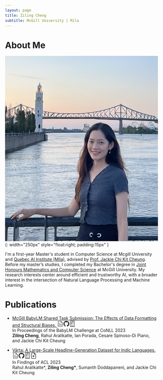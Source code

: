 ```yaml
---
layout: page
title: Ziling Cheng
subtitle: McGill University | Mila
---
```


# About Me


![myimg](assets/img/zcheng.png){: width="250px" style="float:right; padding:15px" }

I'm a first-year Master's student in Computer Science at Mcgill University and [Quebec AI Institute (Mila)](https://mila.quebec/en/), advised by [Prof. Jackie Chi Kit Cheung](https://www.cs.mcgill.ca/~jcheung/). Before my master’s studies, I completed my Bachelor's degree in [Joint Honours Mathematics and Computer Science](https://www.mcgill.ca/mathstat/undergraduate/programs/b-sc/joint-honours-mathematics-and-computer-science-b-sc) at McGill University. My research interests center around efficient and trustworthy AI, with a broader interest in the intersection of Natural Language Processing and Machine Learning.



# Publications
- [McGill BabyLM Shared Task Submission: The Effects of Data Formatting and Structural Biases. <a href="https://aclanthology.org/2023.conll-babylm.18/"><img src="assets/img/page.png" alt="" width="20"/></a><a href="https://github.com/ziling-cheng/babylm/"><img src="assets/img/github-mark.png" alt="" width="20"/></a>](https://ziling-cheng.github.io/2023-12-06-New-Paper!-McGill-BabyLM-Shared-Task-Submission-The-Effects-of-Data-Formatting-and-Structural-Biases/)<a href="https://drive.google.com/file/d/1w5PYlDMXGDRBAEVBN2rtk6HrJDYwgiCz/view?usp=sharing"><img src="assets/img/poster.png" alt="" width="20"/></a> <br> In Proceedings of the BabyLM Challenge at CoNLL 2023 <br>
**Ziling Cheng**, Rahul Aralikatte, Ian Porada, Cesare Spinoso-Di Piano, and Jackie Chi Kit Cheung

- [Vārta: A Large-Scale Headline-Generation Dataset for Indic Languages. <a href="https://arxiv.org/abs/2305.05858"><img src="assets/img/page.png" alt="" width="20"/></a><a href="https://github.com/rahular/varta"><img src="assets/img/github-mark.png" alt="" width="20"/></a>](https://ziling-cheng.github.io/2023-06-10-New-Paper!-V%C4%81rta-A-Large-Scale-Headline-Generation-Dataset-for-Indic-Languages/)<a href="https://drive.google.com/file/d/1ufYouhPvNmgTfQVjx65FGN-eIosD4qOK/view?usp=drive_link"><img src="assets/img/poster.png" alt="" width="20"/></a><a href="https://drive.google.com/file/d/1EgZjl_qHPLIslHZTOTAnl3wjGvDluRt-/view?usp=drive_link"><img src="assets/img/video.png" alt="" width="20"/></a> <br> In Findings of ACL 2023 <br>
  Rahul Aralikatte\*, **Ziling Cheng\***, Sumanth Doddapaneni, and Jackie Chi Kit Cheung



